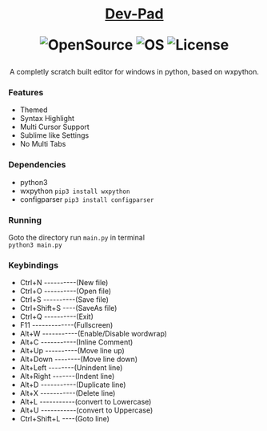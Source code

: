 <h1 align="center">

[Dev-Pad](https://github.com/devallabharath/Dev-pad)

![OpenSource](https://img.shields.io/badge/OpenSource-Yes-green)
![OS](https://img.shields.io/badge/OS-Windows-blue)
![License](https://img.shields.io/badge/License-GPL2-yellow)

</h1>

<p align="center">
A completly scratch built editor for windows in python, based on wxpython.<br>
</p>


### Features
* Themed
* Syntax Highlight
* Multi Cursor Support
* Sublime like Settings
* No Multi Tabs


### Dependencies
* python3
* wxpython <code>pip3 install wxpython</code>
* configparser <code>pip3 install configparser</code>


### Running
Goto the directory run <code>main.py</code> in terminal <br>
<code>python3 main.py</code>

### Keybindings
* Ctrl+N ----------(New file)
* Ctrl+O ----------(Open file)
* Ctrl+S ----------(Save file)
* Ctrl+Shift+S ----(SaveAs file)
* Ctrl+Q ----------(Exit)
* F11 -------------(Fullscreen)
* Alt+W -----------(Enable/Disable wordwrap)
* Alt+C -----------(Inline Comment)
* Alt+Up ----------(Move line up)
* Alt+Down --------(Move line down)
* Alt+Left --------(Unindent line)
* Alt+Right -------(Indent line)
* Alt+D -----------(Duplicate line)
* Alt+X -----------(Delete line)
* Alt+L -----------(convert to Lowercase)
* Alt+U -----------(convert to Uppercase)
* Ctrl+Shift+L ----(Goto line)
